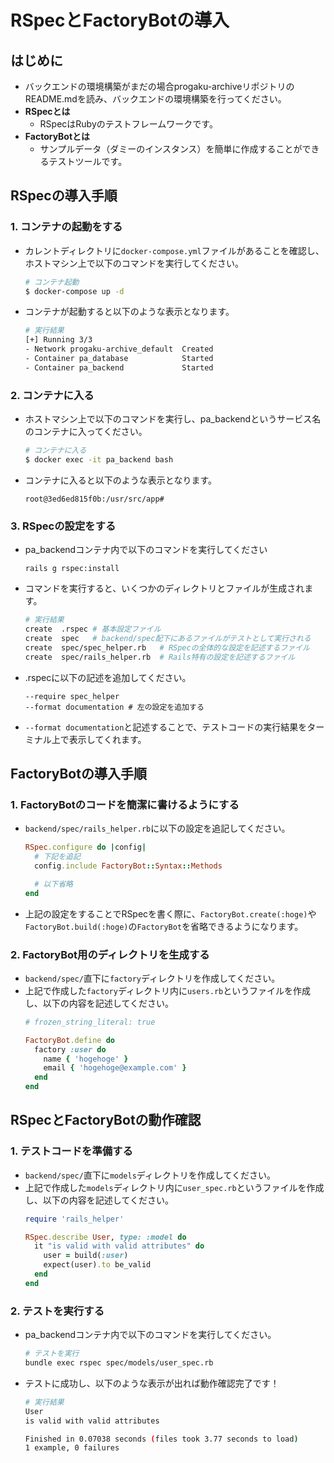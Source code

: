 # RSpecとFactoryBotの導入
## はじめに
- バックエンドの環境構築がまだの場合progaku-archiveリポジトリのREADME.mdを読み、バックエンドの環境構築を行ってください。
- **RSpecとは** 
  - RSpecはRubyのテストフレームワークです。
- **FactoryBotとは**
  - サンプルデータ（ダミーのインスタンス）を簡単に作成することができるテストツールです。

## RSpecの導入手順
### 1. コンテナの起動をする
- カレントディレクトリに`docker-compose.yml`ファイルがあることを確認し、ホストマシン上で以下のコマンドを実行してください。
  ```bash
  # コンテナ起動
  $ docker-compose up -d
  ```
- コンテナが起動すると以下のような表示となります。
  ```bash
  # 実行結果
  [+] Running 3/3
  - Network progaku-archive_default  Created                                                               0.0s 
  - Container pa_database            Started                                                               0.5s 
  - Container pa_backend             Started                                                               1.1s 
  ```

### 2. コンテナに入る
- ホストマシン上で以下のコマンドを実行し、pa_backendというサービス名のコンテナに入ってください。
  ```bash
  # コンテナに入る
  $ docker exec -it pa_backend bash
  ```
- コンテナに入ると以下のような表示となります。
  ```
  root@3ed6ed815f0b:/usr/src/app#
  ```

### 3. RSpecの設定をする
- pa_backendコンテナ内で以下のコマンドを実行してください
  ```
  rails g rspec:install
  ```
- コマンドを実行すると、いくつかのディレクトリとファイルが生成されます。
  ```bash
  # 実行結果
  create  .rspec # 基本設定ファイル
  create  spec   # backend/spec配下にあるファイルがテストとして実行される
  create  spec/spec_helper.rb   # RSpecの全体的な設定を記述するファイル
  create  spec/rails_helper.rb  # Rails特有の設定を記述するファイル
  ```
- .rspecに以下の記述を追加してください。
  ```
  --require spec_helper
  --format documentation # 左の設定を追加する
  ```
- `--format documentation`と記述することで、テストコードの実行結果をターミナル上で表示してくれます。

## FactoryBotの導入手順
### 1. FactoryBotのコードを簡潔に書けるようにする
- `backend/spec/rails_helper.rb`に以下の設定を追記してください。
  ```ruby
  RSpec.configure do |config|
    # 下記を追記
    config.include FactoryBot::Syntax::Methods

    # 以下省略
  end
  ```
- 上記の設定をすることでRSpecを書く際に、`FactoryBot.create(:hoge)`や`FactoryBot.build(:hoge)`の`FactoryBot`を省略できるようになります。

### 2. FactoryBot用のディレクトリを生成する
- `backend/spec/`直下に`factory`ディレクトリを作成してください。
- 上記で作成した`factory`ディレクトリ内に`users.rb`というファイルを作成し、以下の内容を記述してください。
  ```ruby
  # frozen_string_literal: true

  FactoryBot.define do
    factory :user do
      name { 'hogehoge' }
      email { 'hogehoge@example.com' }
    end
  end
  ```

## RSpecとFactoryBotの動作確認
### 1. テストコードを準備する
- `backend/spec/`直下に`models`ディレクトリを作成してください。
- 上記で作成した`models`ディレクトリ内に`user_spec.rb`というファイルを作成し、以下の内容を記述してください。
  ```ruby
  require 'rails_helper'

  RSpec.describe User, type: :model do
    it "is valid with valid attributes" do
      user = build(:user)
      expect(user).to be_valid
    end
  end
  ```

### 2. テストを実行する
- pa_backendコンテナ内で以下のコマンドを実行してください。
  ```bash
  # テストを実行
  bundle exec rspec spec/models/user_spec.rb
  ```
- テストに成功し、以下のような表示が出れば動作確認完了です！
  ```bash
  # 実行結果
  User
  is valid with valid attributes

  Finished in 0.07038 seconds (files took 3.77 seconds to load)
  1 example, 0 failures
  ```
